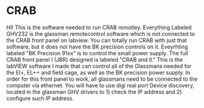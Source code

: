 # CRAB

HI! This is the software needed to run CRAB remotley. Everything Labeled GHV232 is the glassman remotecontrol software which is not connected to the CRAB front panel on labview. You can totally run CRAB with just that software, but it does not have the BK precision controls on it. Eveyrhting labeled "BK Precision 91xx" is to control the small power supply. The full CRAB front panel I (JBR) designed is labeled "CRAB and II." This is the labVIEW software I made that can control all of the Glassmans needed for the El+, EL++ and field cage, as well as the BK precision power supply. In order for this front panel to work, all glassmans need to be connected to the computer via ethernet. You will have to use digi real port Device discovery, located in the glassman GHV drivers to 1) check the IP address and 2) configure such IP address. 
